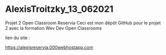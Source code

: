 # AlexisTroitzky_13_062021
Projet 2 Open Classroom Reservia
Ceci est mon dépôt GitHub pour le projet 2 avec la formation Wev Dev Open Classrooms

lien du site : 

https://alexisreservia.000webhostapp.com

